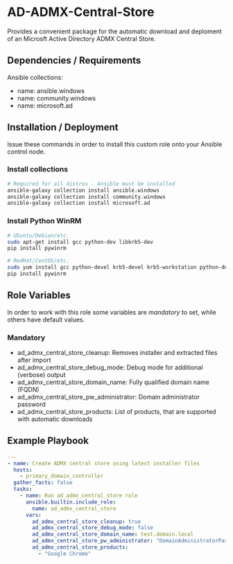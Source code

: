 # AD-ADMX-Central-Store

Provides a convenient package for the automatic download and deploment of an Microsft Active Directory ADMX Central Store.

## Dependencies / Requirements

Ansible collections:

- name: ansible.windows
- name: community.windows
- name: microsoft.ad

## Installation / Deployment

Issue these commands in order to install this custom role onto your Ansible control node.

### Install collections

```bash
# Required for all distros - Ansible must be installed
ansible-galaxy collection install ansible.windows
ansible-galaxy collection install community.windows
ansible-galaxy collection install microsoft.ad
```

### Install Python WinRM

```bash
# Ubuntu/Debian/etc.
sudo apt-get install gcc python-dev libkrb5-dev
pip install pywinrm

# RedHat/CentOS/etc.
sudo yum install gcc python-devel krb5-devel krb5-workstation python-devel
pip install pywinrm
```

## Role Variables

In order to work with this role some variables are *mandatory* to set, while others have default values.

### Mandatory

- ad_admx_central_store_cleanup: Removes installer and extracted files after import
- ad_admx_central_store_debug_mode: Debug mode for additional (verbose) output
- ad_admx_central_store_domain_name: Fully qualified domain name (FQDN)
- ad_admx_central_store_pw_administrator: Domain administrator password
- ad_admx_central_store_products: List of products, that are supported with automatic downloads

## Example Playbook

```yaml
---
- name: Create ADMX central store using latest installer files
  hosts:
    - primary_domain_controller
  gather_facts: false
  tasks:
    - name: Run ad_admx_central_store role
      ansible.builtin.include_role:
        name: ad_admx_central_store
      vars:
        ad_admx_central_store_cleanup: true
        ad_admx_central_store_debug_mode: false
        ad_admx_central_store_domain_name: test.domain.local
        ad_admx_central_store_pw_administrator: "DomainAdministratorPassword!"
        ad_admx_central_store_products:
          - "Google Chrome"
```
